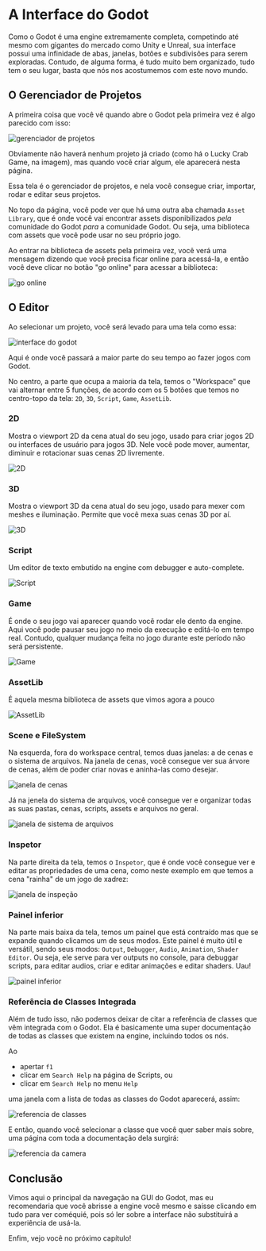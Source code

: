 # A Interface do Godot

Como o Godot é uma engine extremamente completa, competindo até mesmo com gigantes do mercado como Unity e Unreal, sua interface possui uma infinidade de abas, janelas, botões e subdivisões para serem exploradas. Contudo, de alguma forma, é tudo muito bem organizado, tudo tem o seu lugar, basta que nós nos acostumemos com este novo mundo.

## O Gerenciador de Projetos

A primeira coisa que você vê quando abre o Godot pela primeira vez é algo parecido com isso:

![gerenciador de projetos](../assets/primeira_vista_godot.png)

Obviamente não haverá nenhum projeto já criado (como há o Lucky Crab Game, na imagem), mas quando você criar algum, ele aparecerá nesta página.

Essa tela é o gerenciador de projetos, e nela você consegue criar, importar, rodar e editar seus projetos.

No topo da página, você pode ver que há uma outra aba chamada `Asset Library`, que é onde você vai encontrar assets disponibilizados *pela* comunidade do Godot *para* a comunidade Godot. Ou seja, uma biblioteca com assets que você pode usar no seu próprio jogo.

Ao entrar na biblioteca de assets pela primeira vez, você verá uma mensagem dizendo que você precisa ficar online para acessá-la, e então você deve clicar no botão "go online" para acessar a biblioteca:

![go online](../go_online_godot.png)

## O Editor

Ao selecionar um projeto, você será levado para uma tela como essa:

![interface do godot](../assets/interface_godot.png) 

Aqui é onde você passará a maior parte do seu tempo ao fazer jogos com Godot.

No centro, a parte que ocupa a maioria da tela, temos o "Workspace" que vai alternar entre 5 funções, de acordo com os 5 botões que temos no centro-topo da tela: `2D`, `3D`, `Script`, `Game`, `AssetLib`.

### 2D

Mostra o viewport 2D da cena atual do seu jogo, usado para criar jogos 2D ou interfaces de usuário para jogos 3D. Nele você pode mover, aumentar, diminuir e rotacionar suas cenas 2D livremente.

![2D](https://docs.godotengine.org/en/stable/_images/editor_intro_workspace_2d.webp)

### 3D

Mostra o viewport 3D da cena atual do seu jogo, usado para mexer com meshes e iluminação. Permite que você mexa suas cenas 3D por aí.

![3D](https://docs.godotengine.org/en/stable/_images/editor_intro_workspace_3d.webp)

### Script

Um editor de texto embutido na engine com debugger e auto-complete.

![Script](https://docs.godotengine.org/en/stable/_images/editor_intro_workspace_script.webp)

### Game

É onde o seu jogo vai aparecer quando você rodar ele dento da engine. Aqui você pode pausar seu jogo no meio da execução e editá-lo em tempo real. Contudo, qualquer mudança feita no jogo durante este período não será persistente.

![Game](https://docs.godotengine.org/en/stable/_images/editor_intro_workspace_game.webp)

### AssetLib

É aquela mesma biblioteca de assets que vimos agora a pouco

![AssetLib](https://docs.godotengine.org/en/stable/_images/editor_intro_workspace_assetlib.webp)

### Scene e FileSystem

Na esquerda, fora do workspace central, temos duas janelas: a de cenas e o sistema de arquivos. Na janela de cenas, você consegue ver sua árvore de cenas, além de poder criar novas e aninha-las como desejar.

![janela de cenas](../assets/janela_cenas_godot.png)

Já na jenela do sistema de arquivos, você consegue ver e organizar todas as suas pastas, cenas, scripts, assets e arquivos no geral. 

![janela de sistema de arquivos](../assets/janela_fs_godot.png)

### Inspetor

Na parte direita da tela, temos o `Inspetor`, que é onde você consegue ver e editar as propriedades de uma cena, como neste exemplo em que temos a cena "rainha" de um jogo de xadrez:

![janela de inspeção](../assets/janela_inspetor_godot.png)

### Painel inferior

Na parte mais baixa da tela, temos um painel que está contraído mas que se expande quando clicamos um de seus modos. Este painel é muito útil e versátil, sendo seus modos: `Output`, `Debugger`, `Audio`, `Animation`, `Shader Editor`. Ou seja, ele serve para ver outputs no console, para debuggar scripts, para editar audios, criar e editar animações e editar shaders. Uau!

![painel inferior](../assets/painel_baixo_godot.png)

### Referência de Classes Integrada

Além de tudo isso, não podemos deixar de citar a referência de classes que vêm integrada com o Godot. Ela é basicamente uma super documentação de todas as classes que existem na engine, incluindo todos os nós.

Ao

- apertar `f1`
- clicar em `Search Help` na página de Scripts, ou
- clicar em `Search Help` no menu `Help`

uma janela com a lista de todas as classes do Godot aparecerá, assim:

![referencia de classes](../assets/referencia_classes_godot.png)

E então, quando você selecionar a classe que você quer saber mais sobre, uma página com toda a documentação dela surgirá:

![referencia da camera](../assets/referencia_camera_godot.png)

## Conclusão

Vimos aqui o principal da navegação na GUI do Godot, mas eu recomendaria que você abrisse a engine você mesmo e saísse clicando em tudo para ver coméquié, pois só ler sobre a interface não substituirá a experiência de usá-la.

Enfim, vejo você no próximo capítulo!